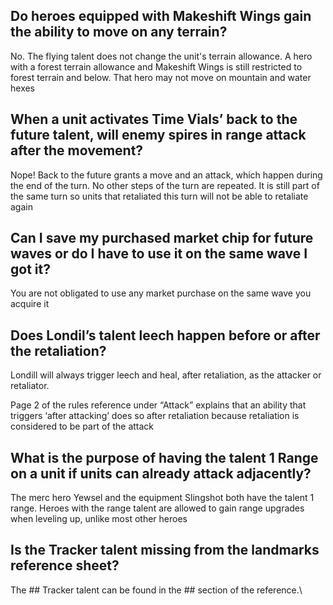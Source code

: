 ## Do heroes equipped with Makeshift Wings gain the ability to move on any terrain?

No. The flying talent does not change the unit's terrain allowance. A hero with a forest terrain
allowance and Makeshift Wings is still restricted to forest terrain and below. That hero may not
move on mountain and water hexes

## When a unit activates Time Vials’ back to the future talent, will enemy spires in range attack after the movement?

Nope! Back to the future grants a move and an attack, which happen during the end of the turn. No
other steps of the turn are repeated. It is still part of the same turn so units that retaliated
this turn will not be able to retaliate again

## Can I save my purchased market chip for future waves or do I have to use it on the same wave I got it?

You are not obligated to use any market purchase on the same wave you acquire it

## Does Londil’s talent leech happen before or after the retaliation?

Londill will always trigger leech and heal, after retaliation, as the attacker or retaliator.

Page 2 of the rules reference under “Attack” explains that an ability that triggers ‘after
attacking’ does so after retaliation because retaliation is considered to be part of the attack

## What is the purpose of having the talent 1 Range on a unit if units can already attack adjacently?

The merc hero Yewsel and the equipment Slingshot both have the talent 1 range. Heroes with the range
talent are allowed to gain range upgrades when leveling up, unlike most other heroes

## Is the Tracker talent missing from the landmarks reference sheet?

The ## Tracker talent can be found in the ## section of the reference.\


